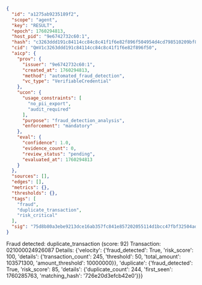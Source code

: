 ```json
{
  "id": "a1275ab9235189f2",
  "scope": "agent",
  "key": "RESULT",
  "epoch": 1760294813,
  "host_pid": "9e6742732c60:1",
  "hash": "c3263ddd191c84114cc84c8c41f1f6e82f896f504954d4cd798510209bf86d5a",
  "cid": "QmV1c3263ddd191c84114cc84c8c41f1f6e82f896f50",
  "aicp": {
    "prov": {
      "issuer": "9e6742732c60:1",
      "created_at": 1760294813,
      "method": "automated_fraud_detection",
      "vc_type": "VerifiableCredential"
    },
    "ucon": {
      "usage_constraints": [
        "no_pii_export",
        "audit_required"
      ],
      "purpose": "fraud_detection_analysis",
      "enforcement": "mandatory"
    },
    "eval": {
      "confidence": 1.0,
      "evidence_count": 0,
      "review_status": "pending",
      "evaluated_at": 1760294813
    }
  },
  "sources": [],
  "edges": [],
  "metrics": {},
  "thresholds": {},
  "tags": [
    "fraud",
    "duplicate_transaction",
    "risk_critical"
  ],
  "sig": "75d8b80a3ebe9213dce16ab357fc841e857202055114d1bcc47fbf32504adceb"
}
```

Fraud detected: duplicate_transaction (score: 92)
Transaction: 021000024926087
Details: {'velocity': {'fraud_detected': True, 'risk_score': 100, 'details': {'transaction_count': 245, 'threshold': 50, 'total_amount': 103571300, 'amount_threshold': 10000000}}, 'duplicate': {'fraud_detected': True, 'risk_score': 85, 'details': {'duplicate_count': 244, 'first_seen': 1760285763, 'matching_hash': '726e20d3efcb42e0'}}}